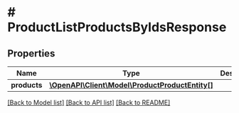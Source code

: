 # # ProductListProductsByIdsResponse


## Properties 


Name | Type | Description | Notes
------------ | ------------- | ------------- | -------------
**products**| [**\OpenAPI\Client\Model\ProductProductEntity[]**](ProductProductEntity.md) |   | [optional]


[[Back to Model list]](../../README.md#models) [[Back to API list]](../../README.md#endpoints) [[Back to README]](../../README.md)

